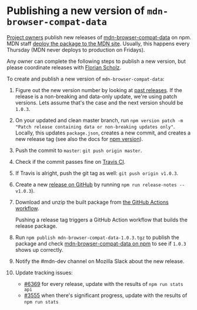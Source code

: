 # Publishing a new version of `mdn-browser-compat-data`

[Project owners](/GOVERNANCE.md#owners) publish new releases of [mdn-browser-compat-data](https://www.npmjs.com/package/mdn-browser-compat-data) on npm.
MDN staff [deploy the package to the MDN site](contributing.md#updating-compatibility-tables-on-mdn).
Usually, this happens every Thursday (MDN never deploys to production on Fridays).

Any owner can complete the following steps to publish a new version, but please coordinate releases with [Florian Scholz](https://github.com/Elchi3).

To create and publish a new version of `mdn-browser-compat-data`:

1. Figure out the new version number by looking at [past releases](https://github.com/mdn/browser-compat-data/releases). If the release is a non-breaking and data-only update, we're using patch versions. Lets assume that's the case and the next version should be `1.0.3`.

2. On your updated and clean master branch, run `npm version patch -m "Patch release containing data or non-breaking updates only"`. Locally, this updates `package.json`, creates a new commit, and creates a new release tag (see also the docs for [npm version](https://docs.npmjs.com/cli/version)).

3. Push the commit to `master`: `git push origin master`.

4. Check if the commit passes fine on [Travis CI](https://travis-ci.org/mdn/browser-compat-data).

5. If Travis is alright, push the git tag as well: `git push origin v1.0.3`.

6. Create a new [release on GitHub](https://github.com/mdn/browser-compat-data/releases) by running `npm run release-notes -- v1.0.3`).

7. Download and unzip the built package from [the GitHub Actions workflow](https://github.com/ddbeck/browser-compat-data/actions?query=workflow%3A%22Build+for+release%22).

   Pushing a release tag triggers a GitHub Action workflow that builds the release package.

8. Run `npm publish mdn-browser-compat-data-1.0.3.tgz` to publish the package and check [mdn-browser-compat-data on npm](https://www.npmjs.com/package/mdn-browser-compat-data) to see if `1.0.3` shows up correctly.

9. Notify the #mdn-dev channel on Mozilla Slack about the new release.

10. Update tracking issues:

    - [#6369](https://github.com/mdn/browser-compat-data/issues/6369) for every release, update with the results of `npm run stats api`
    - [#3555](https://github.com/mdn/browser-compat-data/issues/3555) when there's significant progress, update with the results of `npm run stats`
